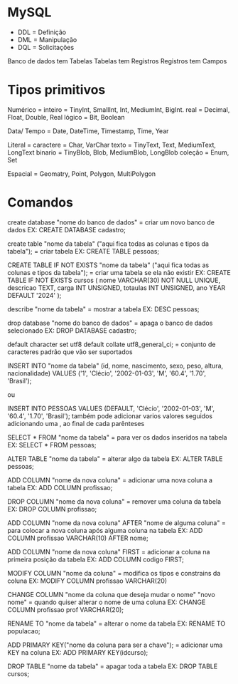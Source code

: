# MySQL
- DDL = Definição
- DML = Manipulação
- DQL = Solicitações

Banco de dados tem Tabelas
Tabelas tem Registros
Registros tem Campos

# Tipos primitivos
Numérico = 
    inteiro = TinyInt, SmallInt, Int, MediumInt, BigInt.
    real = Decimal, Float, Double, Real
    lógico = Bit, Boolean

Data/ Tempo = Date, DateTime, Timestamp, Time, Year

Literal = 
    caractere = Char, VarChar
    texto = TinyText, Text, MediumText, LongText
    binario = TinyBlob, Blob, MediumBlob, LongBlob
    coleção = Enum, Set

Espacial = Geomatry, Point, Polygon, MultiPolygon

# Comandos
create database "nome do banco de dados" = criar um novo banco de dados
    EX: CREATE DATABASE cadastro;

create table "nome da tabela" ("aqui fica todas as colunas e tipos da tabela"); = criar tabela
    EX: CREATE TABLE pessoas;

CREATE TABLE IF NOT EXISTS "nome da tabela" ("aqui fica todas as colunas e tipos da tabela"); = criar uma tabela se ela não existir
    EX: CREATE TABLE IF NOT EXISTS cursos (
    nome VARCHAR(30) NOT NULL UNIQUE,
    descricao TEXT,
    carga INT UNSIGNED,
    totaulas INT UNSIGNED,
    ano YEAR DEFAULT '2024'
    );

describe "nome da tabela" = mostrar a tabela
    EX: DESC pessoas;

drop database "nome do banco de dados" = apaga o banco de dados selecionado
    EX: DROP DATABASE cadastro;

default character set utf8 
default collate utf8_general_ci; = conjunto de caracteres padrão que vão ser suportados

INSERT INTO "nome da tabela"
(id, nome, nascimento, sexo, peso, altura, nacionalidade)
VALUES
('1', 'Clécio', '2002-01-03', 'M', '60.4', '1.70', 'Brasil');

ou 

INSERT INTO PESSOAS VALUES
(DEFAULT, 'Clécio', '2002-01-03', 'M', '60.4', '1.70', 'Brasil');
também pode adicionar varios valores seguidos adicionando uma , ao final de cada parênteses

SELECT * FROM "nome da tabela" = para ver os dados inseridos na tabela
    EX: SELECT * FROM pessoas;

ALTER TABLE "nome da tabela" = alterar algo da tabela
    EX: ALTER TABLE pessoas;

ADD COLUMN "nome da nova coluna" = adicionar uma nova coluna a tabela
    EX: ADD COLUMN profissao;

DROP COLUMN "nome da nova coluna" = remover uma coluna da tabela
    EX: DROP COLUMN profissao;

ADD COLUMN "nome da nova coluna" AFTER "nome de alguma coluna" = para colocar a nova coluna após alguma coluna na tabela
    EX: ADD COLUMN profissao VARCHAR(10) AFTER nome;

ADD COLUMN "nome da nova coluna" FIRST = adicionar a coluna na primeira posição da tabela
    EX: ADD COLUMN codigo FIRST;

MODIFY COLUMN "nome da coluna" = modifica os tipos e constrains da coluna
    EX: MODIFY COLUMN profissao VARCHAR(20)

CHANGE COLUMN "nome da coluna que deseja mudar o nome" "novo nome" = quando quiser alterar o nome de uma coluna
    EX: CHANGE COLUMN profissao prof VARCHAR(20);

RENAME TO "nome da tabela" = alterar o nome da tabela
    EX: RENAME TO populacao;

ADD PRIMARY KEY("nome da coluna para ser a chave"); = adicionar uma KEY na coluna
    EX: ADD PRIMARY KEY(idcurso);

DROP TABLE "nome da tabela" = apagar toda a tabela
    EX: DROP TABLE cursos;